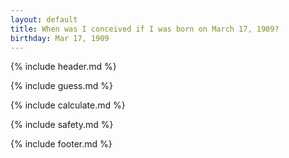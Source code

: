 ```yaml
---
layout: default
title: When was I conceived if I was born on March 17, 1909?
birthday: Mar 17, 1909
---
```


{% include header.md %}

{% include guess.md %}

{% include calculate.md %}

{% include safety.md %}

{% include footer.md %}



